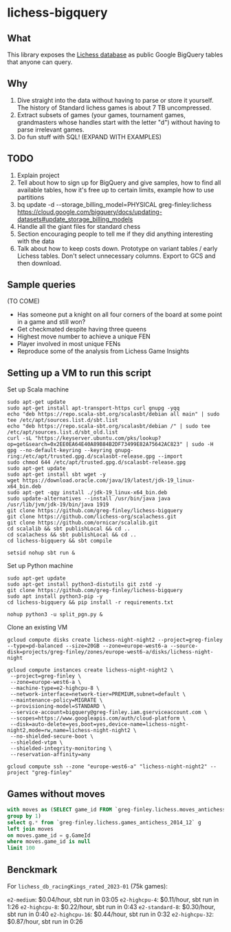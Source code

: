 # lichess-bigquery

## What

This library exposes the [Lichess database](https://database.lichess.org/) as public Google BigQuery tables that anyone can query.

## Why

1. Dive straight into the data without having to parse or store it yourself. The history of Standard lichess games is about 7 TB uncompressed.
2. Extract subsets of games (your games, tournament games, grandmasters whose handles start with the letter "d") without having to parse irrelevant games.
3. Do fun stuff with SQL! (EXPAND WITH EXAMPLES)

## TODO

1. Explain project
2. Tell about how to sign up for BigQuery and give samples, how to find all available tables, how it's free up to certain limits, example how to use partitions
3. bq update -d --storage_billing_model=PHYSICAL greg-finley:lichess https://cloud.google.com/bigquery/docs/updating-datasets#update_storage_billing_models
4. Handle all the giant files for standard chess
5. Section encouraging people to tell me if they did anything interesting with the data
6. Talk about how to keep costs down. Prototype on variant tables / early Lichess tables. Don't select unnecessary columns. Export to GCS and then download.

## Sample queries

(TO COME)

- Has someone put a knight on all four corners of the board at some point in a game and still won?
- Get checkmated despite having three queens
- Highest move number to achieve a unique FEN
- Player involved in most unique FENs
- Reproduce some of the analysis from Lichess Game Insights

## Setting up a VM to run this script

Set up Scala machine

```
sudo apt-get update
sudo apt-get install apt-transport-https curl gnupg -yqq
echo "deb https://repo.scala-sbt.org/scalasbt/debian all main" | sudo tee /etc/apt/sources.list.d/sbt.list
echo "deb https://repo.scala-sbt.org/scalasbt/debian /" | sudo tee /etc/apt/sources.list.d/sbt_old.list
curl -sL "https://keyserver.ubuntu.com/pks/lookup?op=get&search=0x2EE0EA64E40A89B84B2DF73499E82A75642AC823" | sudo -H gpg --no-default-keyring --keyring gnupg-ring:/etc/apt/trusted.gpg.d/scalasbt-release.gpg --import
sudo chmod 644 /etc/apt/trusted.gpg.d/scalasbt-release.gpg
sudo apt-get update
sudo apt-get install sbt wget -y
wget https://download.oracle.com/java/19/latest/jdk-19_linux-x64_bin.deb
sudo apt-get -qqy install ./jdk-19_linux-x64_bin.deb
sudo update-alternatives --install /usr/bin/java java /usr/lib/jvm/jdk-19/bin/java 1919
git clone https://github.com/greg-finley/lichess-bigquery
git clone https://github.com/lichess-org/scalachess.git
git clone https://github.com/ornicar/scalalib.git
cd scalalib && sbt publishLocal && cd ..
cd scalachess && sbt publishLocal && cd ..
cd lichess-bigquery && sbt compile
```

`setsid nohup sbt run &`

Set up Python machine

```
sudo apt-get update
sudo apt-get install python3-distutils git zstd -y
git clone https://github.com/greg-finley/lichess-bigquery
sudo apt install python3-pip -y
cd lichess-bigquery && pip install -r requirements.txt
```

`nohup python3 -u split_pgn.py &`

Clone an existing VM

```
gcloud compute disks create lichess-night-night2 --project=greg-finley --type=pd-balanced --size=20GB --zone=europe-west6-a --source-disk=projects/greg-finley/zones/europe-west6-a/disks/lichess-night-night

gcloud compute instances create lichess-night-night2 \
 --project=greg-finley \
 --zone=europe-west6-a \
 --machine-type=e2-highcpu-8 \
 --network-interface=network-tier=PREMIUM,subnet=default \
 --maintenance-policy=MIGRATE \
 --provisioning-model=STANDARD \
 --service-account=bigquery@greg-finley.iam.gserviceaccount.com \
 --scopes=https://www.googleapis.com/auth/cloud-platform \
 --disk=auto-delete=yes,boot=yes,device-name=lichess-night-night2,mode=rw,name=lichess-night-night2 \
 --no-shielded-secure-boot \
 --shielded-vtpm \
 --shielded-integrity-monitoring \
 --reservation-affinity=any

gcloud compute ssh --zone "europe-west6-a" "lichess-night-night2" --project "greg-finley"
```

## Games without moves

```sql
with moves as (SELECT game_id FROM `greg-finley.lichess.moves_antichess_2014_12`
group by 1)
select g.* from `greg-finley.lichess.games_antichess_2014_12` g
left join moves
on moves.game_id = g.GameId
where moves.game_id is null
limit 100
```

## Benckmark

For `lichess_db_racingKings_rated_2023-01` (75k games):

`e2-medium`: $0.04/hour, sbt run in 03:05
`e2-highcpu-4`: $0.11/hour, sbt run in 1:26
`e2-highcpu-8`: $0.22/hour, sbt run in 0:43
`e2-standard-8`: $0.30/hour, sbt run in 0:40
`e2-highcpu-16`: $0.44/hour, sbt run in 0:32
`e2-highcpu-32`: $0.87/hour, sbt run in 0:26
